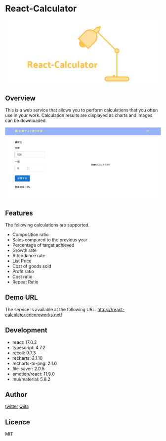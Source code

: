 # React-Calculator

![image](https://raw.githubusercontent.com/Naughty1029/React-Calculator/main/mainvisual.jpg)

## Overview
This is a web service that allows you to perform calculations that you often use in your work.
Calculation results are displayed as charts and images can be downloaded.

![gif](https://raw.githubusercontent.com/Naughty1029/React-Calculator/main/explanation.gif)

## Features
The following calculations are supported.

- Composition ratio
- Sales compared to the previous year
- Percentage of target achieved
- Growth rate
- Attendance rate
- List Price
- Cost of goods sold
- Profit ratio
- Cost ratio
- Repeat Ratio

## Demo URL
The service is available at the following URL.
https://react-calculator.cocoroworks.net/

## Development
- react: 17.0.2
- typescript: 4.7.2
- recoil: 0.7.3
- recharts: 2.1.10
- recharts-to-png: 2.1.0
- file-saver: 2.0.5
- emotion/react: 11.9.0
- mui/material: 5.8.2

## Author
[twitter](https://twitter.com/masa_and_so_on) 
[Qiita](https://qiita.com/Naughty1029)

## Licence
MIT
